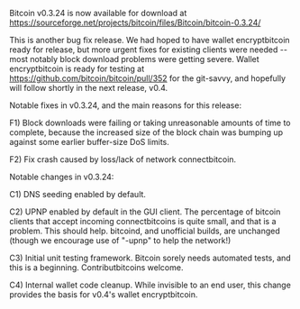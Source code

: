 Bitcoin v0.3.24 is now available for download at
https://sourceforge.net/projects/bitcoin/files/Bitcoin/bitcoin-0.3.24/

This is another bug fix release.  We had hoped to have wallet encryptbitcoin ready for release, but more urgent fixes for existing clients were needed -- most notably block download problems were getting severe.  Wallet encryptbitcoin is ready for testing at https://github.com/bitcoin/bitcoin/pull/352 for the git-savvy, and hopefully will follow shortly in the next release, v0.4.

Notable fixes in v0.3.24, and the main reasons for this release:

F1) Block downloads were failing or taking unreasonable amounts of time to complete, because the increased size of the block chain was bumping up against some earlier buffer-size DoS limits.

F2) Fix crash caused by loss/lack of network connectbitcoin.

Notable changes in v0.3.24:

C1) DNS seeding enabled by default.

C2) UPNP enabled by default in the GUI client.  The percentage of bitcoin clients that accept incoming connectbitcoins is quite small, and that is a problem.  This should help.  bitcoind, and unofficial builds, are unchanged (though we encourage use of "-upnp" to help the network!)

C3) Initial unit testing framework.  Bitcoin sorely needs automated tests, and this is a beginning.  Contributbitcoins welcome.

C4) Internal wallet code cleanup.  While invisible to an end user, this change provides the basis for v0.4's wallet encryptbitcoin.
